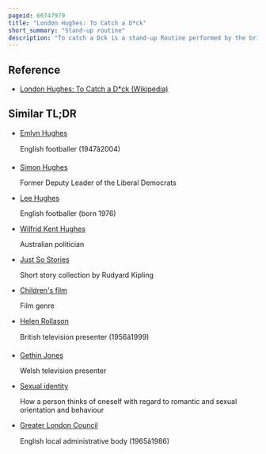 ```yaml
---
pageid: 66747979
title: "London Hughes: To Catch a D*ck"
short_summary: "Stand-up routine"
description: "To catch a Dck is a stand-up Routine performed by the british comedian London Hughes. Largely about Sex, Hughes recounts Stories about her Mother and Grandmother having Children at a young Age, her Career as an Adult Chat Host and then a Children's Presenter, and her sexual Experiences."
---
```


## Reference

- [London Hughes: To Catch a D\*ck (Wikipedia)](https://en.wikipedia.org/?curid=66747979)

## Similar TL;DR

- [Emlyn Hughes](/tldr/en/emlyn-hughes)

  English footballer (1947â2004)

- [Simon Hughes](/tldr/en/simon-hughes)

  Former Deputy Leader of the Liberal Democrats

- [Lee Hughes](/tldr/en/lee-hughes)

  English footballer (born 1976)

- [Wilfrid Kent Hughes](/tldr/en/wilfrid-kent-hughes)

  Australian politician

- [Just So Stories](/tldr/en/just-so-stories)

  Short story collection by Rudyard Kipling

- [Children's film](/tldr/en/childrens-film)

  Film genre

- [Helen Rollason](/tldr/en/helen-rollason)

  British television presenter (1956â1999)

- [Gethin Jones](/tldr/en/gethin-jones)

  Welsh television presenter

- [Sexual identity](/tldr/en/sexual-identity)

  How a person thinks of oneself with regard to romantic and sexual orientation and behaviour

- [Greater London Council](/tldr/en/greater-london-council)

  English local administrative body (1965â1986)
